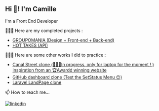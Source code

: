 ## Hi 👋! I'm Camille

I'm a Front End Developer

👨🏾‍💻 Here are my completed projects :

- [GROUPOMANIA (Design + Front-end + Back-end)](https://github.com/sparkddr/GROUPOMANIA-CAMARA-CAMILLE)
- [HOT TAKES (API)](https://github.com/sparkddr/HotTakesGlobalRepo-CC)

👨🏾‍💻 Here are some other works I did to practice :
- [Canal Street clone (👨🏾‍💻In progress, only for laptop for the moment ! ) Inspiration from an 🏆Awardd winning website](https://canal-street-copy.vercel.app/)
- [GitHub dashboard clone (Test the SetStatus Menu 😉)](https://github-dash-copy.netlify.app/)
- [Laravel LandPage clone](https://larav-training.netlify.app/)

📫 How to reach me...

[![linkedin](https://img.shields.io/badge/linkedin-0A66C2?style=for-the-badge&logo=linkedin&logoColor=white)](https://www.linkedin.com/in/camillecamara/)
